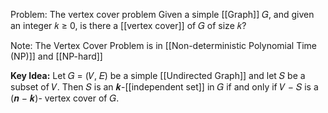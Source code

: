 Problem: The vertex cover problem Given a simple [[Graph]] 𝐺, and given an integer 𝑘 ≥ 0, is there a [[vertex cover]] of 𝐺 of size 𝑘?

Note: The Vertex Cover Problem is in [[Non-deterministic Polynomial Time (NP)]] and [[NP-hard]]

**Key Idea:** 
Let 𝐺 = (𝑉, 𝐸) be a simple [[Undirected Graph]] and let 𝑆 be a subset of 𝑉. Then 𝑆 is an 𝒌-[[independent set]] in 𝐺 if and only if 𝑉 − 𝑆 is a (𝒏 − 𝒌)- vertex cover of 𝐺.